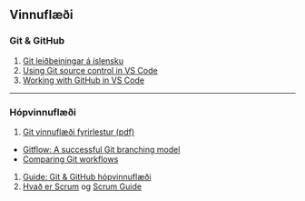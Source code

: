 ## Vinnuflæði

### Git & GitHub

1. [Git leiðbeiningar á íslensku](https://github.com/gaui/git) 
1. [Using Git source control in VS Code](https://code.visualstudio.com/docs/editor/versioncontrol) 
1. ​[Working with GitHub in VS Code](https://code.visualstudio.com/docs/editor/github)

  
<!-- 
- [Git Handbók á íslensku (pdf)](https://github.com/GunnarThorunnarson/VEFTHROUN/blob/master/gogn/Git_Handbok_islensk.pdf)
- [Github skills](https://skills.github.com/)
- [Sourcetree](https://www.sourcetreeapp.com/) Git GUI 
- [Github: Git Cheat Sheet](https://training.github.com/downloads/github-git-cheat-sheet.pdf)
- [Github Desktop](https://desktop.github.com/) 
- [Using Git in VS Code](https://code.visualstudio.com/docs/introvideos/versioncontrol)  (fókus á bara Git án þess að nota Github)
-->

---

### Hópvinnuflæði
1. [Git vinnuflæði fyrirlestur (pdf)](https://github.com/GunnarThorunnarson/VEFTHROUN/blob/master/gogn/Git_fyrirlestur.pdf)
  - [Gitflow: A successful Git branching model](https://nvie.com/posts/a-successful-git-branching-model/)
  - [Comparing Git workflows](https://www.atlassian.com/git/tutorials/comparing-workflows)
1. [Guide: Git & GitHub hópvinnuflæði](https://github.com/GunnarThorunnarson/CodeVoyagers/tree/develop/Guides/Workflow%20Long)
1. [Hvað er Scrum](https://www.scrum.org/resources/what-is-scrum) og [Scrum Guide](https://www.scrumguides.org/scrum-guide.html)

<!--
![Skýringarmynd af Gitflow](https://github.com/GunnarThorunnarson/VEFTHROUN/blob/master/myndir/Gitflow.svg)
Þessi mynd sýnir virkni Gitflow. Eitt `main` branch heldur utan um stable útgáfu appsins hverju sinni. 
- `develop` branch-ið er uppfært þegar eiginleikar (`feature` eða `bugfix`) eru tilbúin. 
- `feature` branch verða búin til þegar einhver vill prófa að bæta einhverju nýju við og ef það virkar vel verður það merge-að `develop` branchinu. 
- Þegar tími er til kominn eru búin til `release` sem eru sameinuð við `master` branch-ið.
-->

<!--
### Skipulag 
- [How to setup a GitHub organization, project and team](https://github.com/collab-uniba/socialcde4eclipse/wiki/How-to-setup-a-GitHub-organization,-project-and-team)
- [Github Project managment](https://github.com/features/project-management/) & [About Github project boards (classic)](https://docs.github.com/en/free-pro-team@latest/github/managing-your-work-on-github/about-project-boards#templates-for-project-boards)
- [Mastering Issues](https://guides.github.com/features/issues/#filtering)
---

-->

